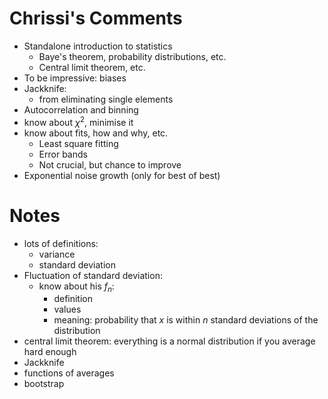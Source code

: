 # Chrissi's Comments

- Standalone introduction to statistics
	- Baye's theorem, probability distributions, etc.
	- Central limit theorem, etc.
- To be impressive: biases
- Jackknife:
	- from eliminating single elements
- Autocorrelation and binning
- know about $\chi^2$, minimise it
- know about fits, how and why, etc.
	- Least square fitting
	- Error bands
	- Not crucial, but chance to improve
- Exponential noise growth (only for best of best)


# Notes

- lots of definitions:
	- variance
	- standard deviation
- Fluctuation of standard deviation:
	- know about his $f_n$:
		- definition
		- values
		- meaning: probability that $x$ is within $n$ standard deviations of the distribution
- central limit theorem: everything is a normal distribution if you average hard enough
- Jackknife
- functions of averages
- bootstrap